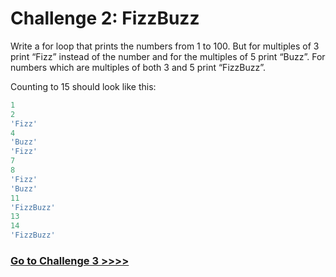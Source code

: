 # Challenge 2: FizzBuzz

Write a for loop that prints the numbers from 1 to 100. But for multiples of 3 print “Fizz” instead of the number and for the multiples of 5 print “Buzz”. For numbers which are multiples of both 3 and 5 print “FizzBuzz”.

Counting to 15 should look like this:

```js
1
2
'Fizz'
4
'Buzz'
'Fizz'
7
8
'Fizz'
'Buzz'
11
'FizzBuzz'
13
14
'FizzBuzz'
```

### [Go to Challenge 3 >>>>](https://github.com/node-girls/beginners-javascript/blob/master/challenge03.md)
